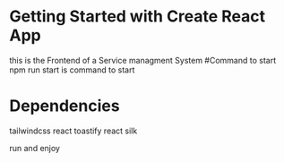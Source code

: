# Getting Started with Create React App
this is the Frontend of a Service managment System 
#Command to start
npm run start is command to start

# Dependencies
tailwindcss 
react toastify 
react silk 

run and enjoy
